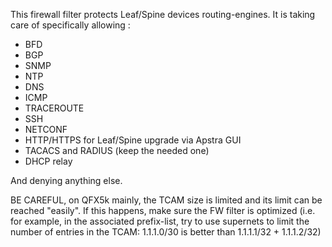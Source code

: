 This firewall filter protects Leaf/Spine devices routing-engines.
It is taking care of specifically allowing :
  - BFD
  - BGP
  - SNMP
  - NTP
  - DNS
  - ICMP
  - TRACEROUTE
  - SSH
  - NETCONF
  - HTTP/HTTPS for Leaf/Spine upgrade via Apstra GUI
  - TACACS and RADIUS (keep the needed one)
  - DHCP relay

And denying anything else.

BE CAREFUL, on QFX5k mainly, the TCAM size is limited and its limit can be reached "easily". If this happens, make sure the FW filter is optimized (i.e. for example, in the associated prefix-list, try to use supernets to limit the number of entries in the TCAM: 1.1.1.0/30 is better than 1.1.1.1/32 + 1.1.1.2/32)
